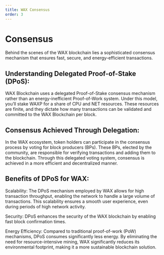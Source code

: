 ```yaml
---
title: WAX Consensus
order: 3
---
```


# Consensus

Behind the scenes of the WAX blockchain lies a sophisticated consensus mechanism that ensures fast, secure, and energy-efficient transactions. 

## Understanding Delegated Proof-of-Stake (DPoS):

WAX Blockchain uses a delegated Proof-of-Stake consensus mechanism rather than an energy-inefficient Proof-of-Work system.
Under this model, you’ll stake WAXP for a share of CPU and NET resources. These resources are finite, and they dictate how many transactions can be validated and committed to the WAX Blockchain per block.

## Consensus Achieved Through Delegation:

In the WAX ecosystem, token holders can participate in the consensus process by voting for block producers (BPs). These BPs, elected by the community, are responsible for verifying transactions and adding them to the blockchain. Through this delegated voting system, consensus is achieved in a more efficient and decentralized manner.


## Benefits of DPoS for WAX:

Scalability: The DPoS mechanism employed by WAX allows for high transaction throughput, enabling the network to handle a large volume of transactions. This scalability ensures a smooth user experience, even during periods of high network activity.

Security: DPoS enhances the security of the WAX blockchain by enabling fast block confirmation times. 

Energy Efficiency: Compared to traditional proof-of-work (PoW) mechanisms, DPoS consumes significantly less energy. By eliminating the need for resource-intensive mining, WAX significantly reduces its environmental footprint, making it a more sustainable blockchain solution.
